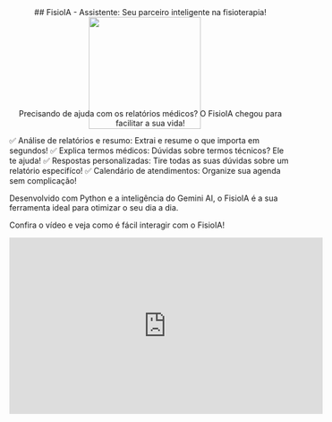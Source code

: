 <div align="center">
## FisioIA - Assistente: Seu parceiro inteligente na fisioterapia!

  <img align="direct" src="https://i.ibb.co/4VrJh5x/Fisio-IA-Assistente.jpg" width="200" style="margin-right: 20px; margin-bottom: -50px"/>
  
Precisando de ajuda com os relatórios médicos? O FisioIA chegou para facilitar a sua vida!
</div>
✅ Análise de relatórios e resumo: Extrai e resume o que importa em segundos!
✅ Explica termos médicos: Dúvidas sobre termos técnicos? Ele te ajuda!
✅ Respostas personalizadas: Tire todas as suas dúvidas sobre um relatório especifíco!
✅ Calendário de atendimentos: Organize sua agenda sem complicação!

Desenvolvido com Python e a inteligência do Gemini AI, o FisioIA é a sua ferramenta ideal para otimizar o seu dia a dia.

Confira o vídeo e veja como é fácil interagir com o FisioIA!

<div align="center">
<iframe width="560" height="315" src="https://drive.google.com/file/d/1mO-7pOmbIhrtVLnESzdBVDDzVWpj_Ni2/view?usp=sharing" frameborder="0" allowfullscreen></iframe>
</div>
